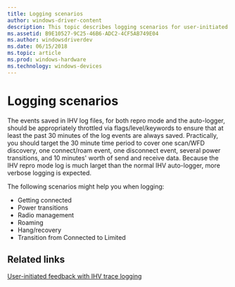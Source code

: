 ```yaml
---
title: Logging scenarios
author: windows-driver-content
description: This topic describes logging scenarios for user-initiated feedback with IHV trace logging in WDI drivers.
ms.assetid: B9E10527-9C25-46B6-ADC2-4CF5AB749E04
ms.author: windowsdriverdev 
ms.date: 06/15/2018
ms.topic: article 
ms.prod: windows-hardware 
ms.technology: windows-devices 
---
```


# Logging scenarios

The events saved in IHV log files, for both repro mode and the auto-logger, should be appropriately throttled via flags/level/keywords to ensure that at least the past 30 minutes of the log events are always saved. Practically, you should target the 30 minute time period to cover one scan/WFD discovery, one connect/roam event, one disconnect event, several power transitions, and 10 minutes' worth of send and receive data. Because the IHV repro mode log is much larget than the normal IHV auto-logger, more verbose logging is expected.

The following scenarios might help you when logging:

- Getting connected
- Power transitions
- Radio management
- Roaming
- Hang/recovery
- Transition from Connected to Limited

## Related links

[User-initiated feedback with IHV trace logging](user-initiated-feedback-with-ihv-trace-logging.md)